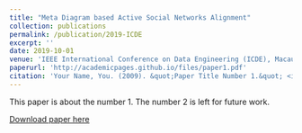 ```yaml
---
title: "Meta Diagram based Active Social Networks Alignment"
collection: publications
permalink: /publication/2019-ICDE
excerpt: ''
date: 2019-10-01
venue: 'IEEE International Conference on Data Engineering (ICDE), Macau SAR, China, April 8-12'
paperurl: 'http://academicpages.github.io/files/paper1.pdf'
citation: 'Your Name, You. (2009). &quot;Paper Title Number 1.&quot; <i>Journal 1</i>. 1(1).'
---
```

This paper is about the number 1. The number 2 is left for future work.

[Download paper here](http://academicpages.github.io/files/paper1.pdf)



